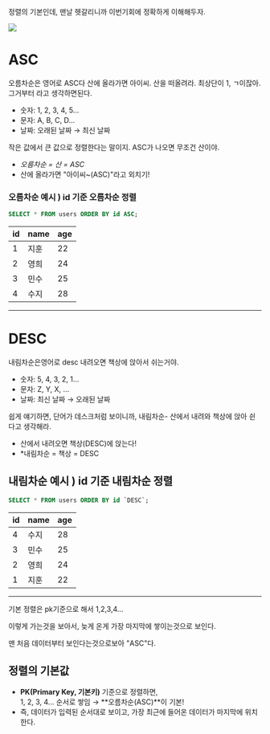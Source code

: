 정렬의 기본인데, 맨날 헷갈리니까 이번기회에 정확하게 이해해두자.

![](https://i.imgur.com/gmGD3Nd.png)


# ASC

오름차순은 영어로 ASC다
산에 올라가면 아이씨. 산을 떠올려라. 
최상단이 1, ㄱ이잖아. 그거부터 라고 생각하면된다.

- 숫자: 1, 2, 3, 4, 5...
- 문자: A, B, C, D...
- 날짜: 오래된 날짜 → 최신 날짜


작은 값에서 큰 값으로 정렬한다는 말이지. ASC가 나오면 무조건 산이야. 

- *오름차순 = 산 = ASC*
- 산에 올라가면 "아이씨~(ASC)"라고 외치기!


### 오름차순 예시 ) id 기준 오름차순 정렬

```sql
SELECT * FROM users ORDER BY id ASC;
```

|id|name|age|
|---|---|---|
|1|지훈|22|
|2|영희|24|
|3|민수|25|
|4|수지|28|

---



# DESC

내림차순은영어로 desc
내려오면 책상에 앉아서 쉬는거야.

- 숫자: 5, 4, 3, 2, 1...
- 문자: Z, Y, X, ...
- 날짜: 최신 날짜 → 오래된 날짜

쉽게 얘기하면, 단어가 데스크처럼 보이니까, 내림차순- 산에서 내려와 책상에 앉아 쉰다고 생각해라.

- 산에서 내려오면 책상(DESC)에 앉는다!
- *내림차순 = 책상 = DESC

## 내림차순 예시 ) id 기준 내림차순 정렬


```sql
SELECT * FROM users ORDER BY id `DESC`;
```

|id|name|age|
|---|---|---|
|4|수지|28|
|3|민수|25|
|2|영희|24|
|1|지훈|22|


---

기본 정렬은 pk기준으로 해서 1,2,3,4...

이렇게 가는것을 보아서, 늦게 온게 가장 마지막에 쌓이는것으로 보인다.

맨 처음 데이터부터 보인다는것으로보아 "ASC"다. 


## 정렬의 기본값

- **PK(Primary Key, 기본키)** 기준으로 정렬하면,  
    1, 2, 3, 4... 순서로 쌓임 → **오름차순(ASC)**이 기본!
- 즉, 데이터가 입력된 순서대로 보이고, 가장 최근에 들어온 데이터가 마지막에 위치한다.